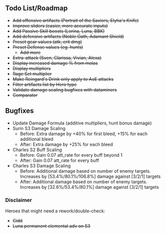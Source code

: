 ## Todo List/Roadmap

- ~~Add offensive artifacts (Portrait of the Saviors, Elyha's Knife)~~
- ~~Improve sliders (easier, more accurate inputs)~~
- ~~Add Passive Skill boosts (Lorina, Luna, BBK)~~
- ~~Add defensive artifacts (Noble Oath, Adamant Shield)~~
- ~~Preset gear values (atk, crit dmg)~~
- ~~Preset Defense values (eg. hunts)~~
  - ~~Add more~~
- ~~Extra-attack (Sven, Clarissa, Vivian, Alexa)~~
- ~~Display increased damage % from molas~~
- ~~Display multipliers~~
- ~~Rage Set multiplier~~
- ~~Make Reingard's Drink only apply to AoE attacks~~
- ~~Filter artifacts list by Hero type~~
- ~~Validate damage scaling bugfixes with dataminers~~
- ~~Comparator~~

## Bugfixes

- Update Damage Formula (additive multipliers, hunt bonus damage)
- Surin S3 Damage Scaling 
  - Before: Extra damage by +40% for first bleed, +15% for each additional bleed
  - After: Extra damage by +25% for each bleed
- Charles S2 Buff Scaling
  - Before: Gain 0.07 att_rate for every buff beyond 1
  - After: Gain 0.07 att_rate for every buff 
- Charles S3 Damage Scaling
  - Before: Additional damage based on number of enemy targets. Increases by [53.4%/80.1%/106.8%] damage against [3/2/1] targets
  - After: Additional damage based on number of enemy targets. Increases by [32.6%/53.4%/80.1%] damage against [3/2/1] targets

### Disclaimer

Heroes that might need a rework/double-check:
- ~~Cidd~~
- ~~Luna permanent elemental adv on S3~~
